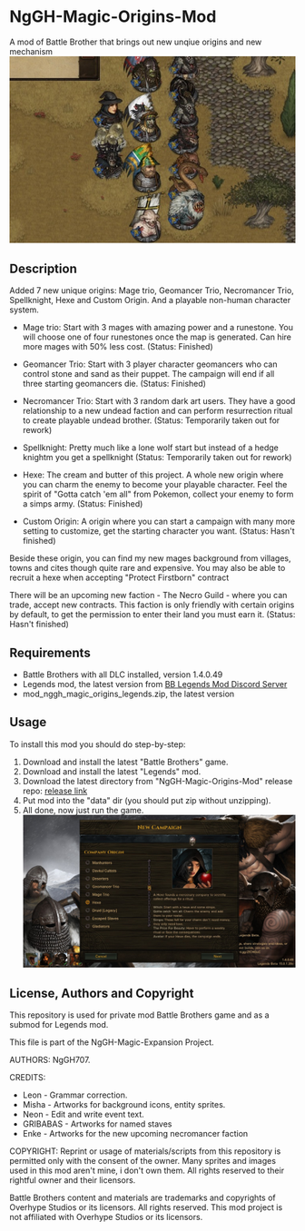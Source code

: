 # NgGH-Magic-Origins-Mod
A mod of Battle Brother that brings out new unqiue origins and new mechanism
![NgGH-Magic-Origins-Mod](!info/display_01.jpeg "NgGH-Magic-Origins-Mod repo: Play Battle Brothers using extraordinary character")

## Description
Added 7 new unique origins: Mage trio, Geomancer Trio, Necromancer Trio, Spellknight, Hexe and Custom Origin. And a playable non-human character system.

* Mage trio: Start with 3 mages with amazing power and a runestone. You will choose one of four runestones once the map is generated. Can hire more mages with 50% less cost. (Status: Finished)

* Geomancer Trio: Start with 3 player character geomancers who can control stone and sand as their puppet. The campaign will end if all three starting geomancers die. (Status: Finished)

* Necromancer Trio: Start with 3 random dark art users. They have a good relationship to a new undead faction and can perform resurrection ritual to create playable undead brother. (Status: Temporarily taken out for rework)

* Spellknight: Pretty much like a lone wolf start but instead of a hedge knightm you get a spellknight (Status: Temporarily taken out for rework)

* Hexe: The cream and butter of this project. A whole new origin where you can charm the enemy to become your playable character. Feel the spirit of "Gotta catch 'em all" from Pokemon, collect your enemy to form a simps army. (Status: Finished)

* Custom Origin: A origin where you can start a campaign with many more setting to customize, get the starting character you want. (Status: Hasn't finished)

Beside these origin, you can find my new mages background from villages, towns and cites though quite rare and expensive. You may also be able to recruit a hexe when accepting "Protect Firstborn" contract

There will be an upcoming new faction - The Necro Guild - where you can trade, accept new contracts. This faction is only friendly with certain origins by default, to get the permission to enter their land you must earn it. (Status: Hasn't finished)

## Requirements
* Battle Brothers with all DLC installed, version 1.4.0.49
* Legends mod, the latest version from [BB Legends Mod Discord Server](https://discord.gg/aErQSMhZ)
* mod_nggh_magic_origins_legends.zip, the latest version

## Usage
To install this mod you should do step-by-step:
1. Download and install the latest "Battle Brothers" game.
2. Download and install the latest "Legends" mod.
3. Download the latest directory from "NgGH-Magic-Origins-Mod" release repo: [release link](https://github.com/NgGH707/NgGH-Magic-Origins-Mod/releases/)
4. Put mod into the "data" dir (you should put zip without unzipping).
5. All done, now just run the game.
![Selection screen](!info/display_02.jpg "NgGH-Magic-Origins-Mod repo: Select new campaign to play.")

## License, Authors and Copyright

This repository is used for private mod Battle Brothers game and as a submod for Legends mod.

This file is part of the NgGH-Magic-Expansion Project. 

AUTHORS: NgGH707.

CREDITS:
* Leon - Grammar correction.
* Misha - Artworks for background icons, entity sprites.
* Neon - Edit and write event text.
* GRIBABAS - Artworks for named staves
* Enke - Artworks for the new upcoming necromancer faction

COPYRIGHT: Reprint or usage of materials/scripts from this repository is permitted only with the consent of the owner. Many sprites and images used in this mod aren't mine, i don't own them. All rights reserved to their rightful owner and their licensors.

Battle Brothers content and materials are trademarks and copyrights of Overhype Studios or its licensors. All rights reserved. This mod project is not affiliated with Overhype Studios or its licensors.

